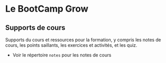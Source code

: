 # Le BootCamp Grow

## Supports de cours
Supports du cours et ressources pour la formation, y compris les notes de cours, les points saillants, les exercices et activités, et les quiz.

- Voir le répertoire `notes` pour les notes de cours
